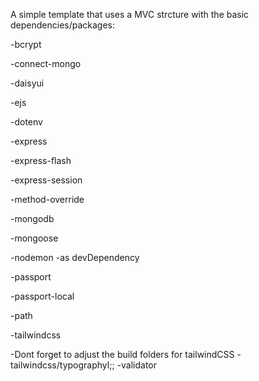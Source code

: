 A simple template that uses a MVC strcture with the basic
dependencies/packages:

-bcrypt

-connect-mongo

-daisyui

-ejs

-dotenv

-express 

-express-flash

-express-session

-method-override

-mongodb

-mongoose

-nodemon 
    -as devDependency

-passport

-passport-local

-path

-tailwindcss

-Dont forget to adjust the build folders for tailwindCSS
    -tailwindcss/typographyl;;
-validator 
